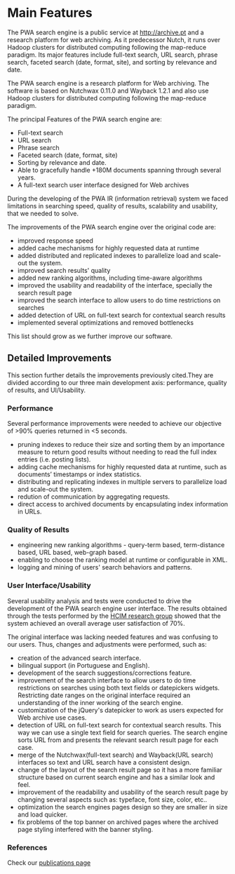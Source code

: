 # Main Features #

The PWA search engine is a public service at http://archive.pt and a
research platform for web archiving. As it predecessor Nutch, it runs over
Hadoop clusters for distributed computing following the map-reduce paradigm.
Its major features include full-text search, URL search, phrase search,
faceted search (date, format, site), and sorting by relevance and date.

The PWA search engine is a research platform for Web archiving.
The software is based on Nutchwax 0.11.0 and Wayback 1.2.1 and also use Hadoop clusters for distributed computing following the map-reduce paradigm.

The principal Features of the PWA search engine are:

  * Full-text search
  * URL search
  * Phrase search
  * Faceted search (date, format, site)
  * Sorting by relevance and date.
  * Able to gracefully handle +180M documents spanning through several years.
  * A full-text search user interface designed for Web archives

During the developing of the PWA IR (information retrieval) system we faced
limitations in searching speed, quality of results, scalability and
usability, that we needed to solve.


The improvements of the PWA search engine over the original code are:

  * improved response speed
  * added cache mechanisms for highly requested data at runtime
  * added distributed and replicated indexes to parallelize load and scale-out the system.
  * improved search results' quality
  * added new ranking algorithms, including time-aware algorithms
  * improved the usability and readability of the interface, specially the search result page
  * improved the search interface to allow users to do time restrictions on searches
  * added detection of URL on full-text search for contextual search results
  * implemented several optimizations and removed bottlenecks

This list should grow as we further improve our software.


## Detailed Improvements ##
This section further details the improvements previously cited.They are divided according to our three main development axis: performance, quality of results, and UI/Usability.

### Performance ###
Several performance improvements were needed to achieve our objective of >90% queries returned in <5 seconds.

  * pruning indexes to reduce their size and sorting them by an importance measure to return good results without needing to read the full index entries (i.e. posting lists).
  * adding cache mechanisms for highly requested data at runtime, such as documents’ timestamps or index statistics.
  * distributing and replicating indexes in multiple servers to parallelize load and scale-out the system.
  * redution of communication by aggregating requests.
  * direct access to archived documents by encapsulating index information in URLs.

### Quality of Results ###
  * engineering new ranking algorithms - query-term based, term-distance based, URL based, web-graph based.
  * enabling to choose the ranking model at runtime or configurable in XML.
  * logging and mining of users' search behaviors and patterns.

### User Interface/Usability ###
Several usability analysis and tests were conducted to drive the development of the PWA search engine user interface. The results obtained through the tests performed by the [HCIM research group](http://hcim.di.fc.ul.pt/wiki/Main_Page) showed that the system achieved an overall average user satisfaction of 70%.

The original interface was lacking needed features and was confusing to our users. Thus, changes and adjustments were performed, such as:

  * creation of the advanced search interface.
  * bilingual support (in Portuguese and English).
  * development of the search suggestions/corrections feature.
  * improvement of the search interface to allow users to do time restrictions on searches using both text fields or datepickers widgets. Restricting date ranges on the original interface required an understanding of the inner working of the search engine.
  * customization of the jQuery's datepicker to work as users expected for Web archive use cases.
  * detection of URL on full-text search for contextual search results. This way we can use a single text field for search queries. The search engine sorts URL from and presents the relevant search result page for each case.
  * merge of the Nutchwax(full-text search) and Wayback(URL search) interfaces so text and URL search have a consistent design.
  * change of the layout of the search result page so it has a more familiar structure based on current search engine and has a similar look and feel.
  * improvement of the readability and usability of the search result page by changing several aspects such as: typeface, font size, color, etc..
  * optimization the search engines pages design so they are smaller in size and load quicker.
  * fix problems of the top banner on archived pages where the archived page styling interfered with the banner styling.

### References ###

Check our [publications page](http://sobre.arquivo.pt/about-the-archive/publications)